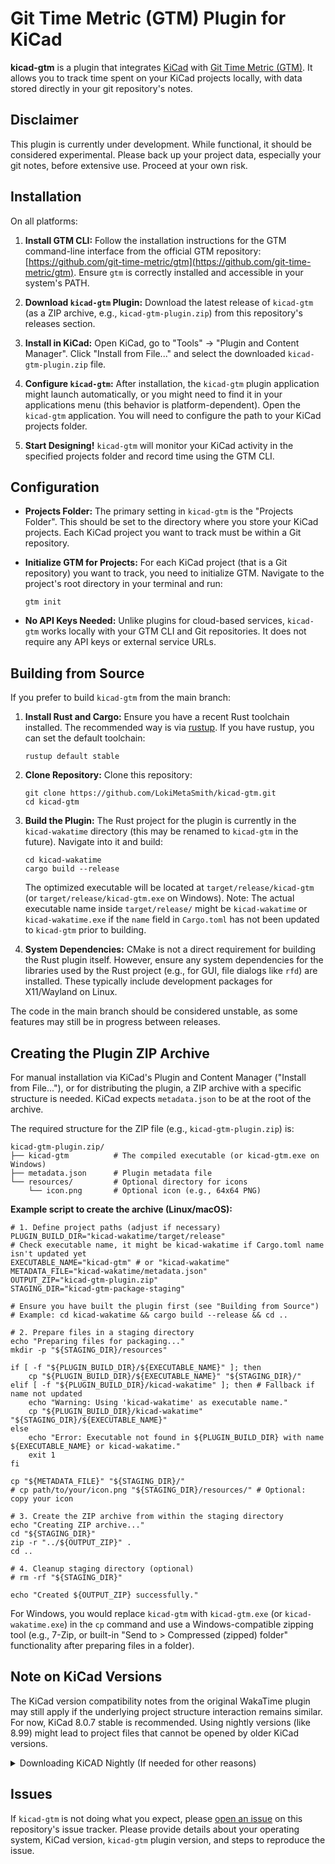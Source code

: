 # Git Time Metric (GTM) Plugin for KiCad

**kicad-gtm** is a plugin that integrates [KiCad](https://www.kicad.org/) with [Git Time Metric (GTM)](https://github.com/git-time-metric/gtm). It allows you to track time spent on your KiCad projects locally, with data stored directly in your git repository's notes.

## Disclaimer
This plugin is currently under development. While functional, it should be considered experimental. Please back up your project data, especially your git notes, before extensive use. Proceed at your own risk.

## Installation

On all platforms:

1.  **Install GTM CLI:**
    Follow the installation instructions for the GTM command-line interface from the official GTM repository: [https://github.com/git-time-metric/gtm](https://github.com/git-time-metric/gtm). Ensure `gtm` is correctly installed and accessible in your system's PATH.

2.  **Download `kicad-gtm` Plugin:**
    Download the latest release of `kicad-gtm` (as a ZIP archive, e.g., `kicad-gtm-plugin.zip`) from this repository's releases section.

3.  **Install in KiCad:**
    Open KiCad, go to "Tools" -> "Plugin and Content Manager". Click "Install from File..." and select the downloaded `kicad-gtm-plugin.zip` file.

4.  **Configure `kicad-gtm`:**
    After installation, the `kicad-gtm` plugin application might launch automatically, or you might need to find it in your applications menu (this behavior is platform-dependent). Open the `kicad-gtm` application. You will need to configure the path to your KiCad projects folder.

5.  **Start Designing!**
    `kicad-gtm` will monitor your KiCad activity in the specified projects folder and record time using the GTM CLI.

## Configuration

*   **Projects Folder:** The primary setting in `kicad-gtm` is the "Projects Folder". This should be set to the directory where you store your KiCad projects. Each KiCad project you want to track must be within a Git repository.

*   **Initialize GTM for Projects:** For each KiCad project (that is a Git repository) you want to track, you need to initialize GTM. Navigate to the project's root directory in your terminal and run:
    ```shell
    gtm init
    ```

*   **No API Keys Needed:** Unlike plugins for cloud-based services, `kicad-gtm` works locally with your GTM CLI and Git repositories. It does not require any API keys or external service URLs.

## Building from Source

If you prefer to build `kicad-gtm` from the main branch:

1.  **Install Rust and Cargo:** Ensure you have a recent Rust toolchain installed. The recommended way is via [rustup](https://rustup.rs/). If you have rustup, you can set the default toolchain:
    ```shell
    rustup default stable
    ```

2.  **Clone Repository:** Clone this repository:
    ```shell
    git clone https://github.com/LokiMetaSmith/kicad-gtm.git
    cd kicad-gtm
    ```

3.  **Build the Plugin:** The Rust project for the plugin is currently in the `kicad-wakatime` directory (this may be renamed to `kicad-gtm` in the future). Navigate into it and build:
    ```shell
    cd kicad-wakatime
    cargo build --release
    ```
    The optimized executable will be located at `target/release/kicad-gtm` (or `target/release/kicad-gtm.exe` on Windows). Note: The actual executable name inside `target/release/` might be `kicad-wakatime` or `kicad-wakatime.exe` if the `name` field in `Cargo.toml` has not been updated to `kicad-gtm` prior to building.

4.  **System Dependencies:** CMake is not a direct requirement for building the Rust plugin itself. However, ensure any system dependencies for the libraries used by the Rust project (e.g., for GUI, file dialogs like `rfd`) are installed. These typically include development packages for X11/Wayland on Linux.

The code in the main branch should be considered unstable, as some features may still be in progress between releases.

## Creating the Plugin ZIP Archive

For manual installation via KiCad's Plugin and Content Manager ("Install from File..."), or for distributing the plugin, a ZIP archive with a specific structure is needed. KiCad expects `metadata.json` to be at the root of the archive.

The required structure for the ZIP file (e.g., `kicad-gtm-plugin.zip`) is:
```
kicad-gtm-plugin.zip/
├── kicad-gtm          # The compiled executable (or kicad-gtm.exe on Windows)
├── metadata.json      # Plugin metadata file
└── resources/         # Optional directory for icons
    └── icon.png       # Optional icon (e.g., 64x64 PNG)
```

**Example script to create the archive (Linux/macOS):**

```shell
# 1. Define project paths (adjust if necessary)
PLUGIN_BUILD_DIR="kicad-wakatime/target/release"
# Check executable name, it might be kicad-wakatime if Cargo.toml name isn't updated yet
EXECUTABLE_NAME="kicad-gtm" # or "kicad-wakatime"
METADATA_FILE="kicad-wakatime/metadata.json"
OUTPUT_ZIP="kicad-gtm-plugin.zip"
STAGING_DIR="kicad-gtm-package-staging"

# Ensure you have built the plugin first (see "Building from Source")
# Example: cd kicad-wakatime && cargo build --release && cd ..

# 2. Prepare files in a staging directory
echo "Preparing files for packaging..."
mkdir -p "${STAGING_DIR}/resources"

if [ -f "${PLUGIN_BUILD_DIR}/${EXECUTABLE_NAME}" ]; then
    cp "${PLUGIN_BUILD_DIR}/${EXECUTABLE_NAME}" "${STAGING_DIR}/"
elif [ -f "${PLUGIN_BUILD_DIR}/kicad-wakatime" ]; then # Fallback if name not updated
    echo "Warning: Using 'kicad-wakatime' as executable name."
    cp "${PLUGIN_BUILD_DIR}/kicad-wakatime" "${STAGING_DIR}/${EXECUTABLE_NAME}"
else
    echo "Error: Executable not found in ${PLUGIN_BUILD_DIR} with name ${EXECUTABLE_NAME} or kicad-wakatime."
    exit 1
fi

cp "${METADATA_FILE}" "${STAGING_DIR}/"
# cp path/to/your/icon.png "${STAGING_DIR}/resources/" # Optional: copy your icon

# 3. Create the ZIP archive from within the staging directory
echo "Creating ZIP archive..."
cd "${STAGING_DIR}"
zip -r "../${OUTPUT_ZIP}" .
cd ..

# 4. Cleanup staging directory (optional)
# rm -rf "${STAGING_DIR}"

echo "Created ${OUTPUT_ZIP} successfully."
```

For Windows, you would replace `kicad-gtm` with `kicad-gtm.exe` (or `kicad-wakatime.exe`) in the `cp` command and use a Windows-compatible zipping tool (e.g., 7-Zip, or built-in "Send to > Compressed (zipped) folder" functionality after preparing files in a folder).

## Note on KiCad Versions
The KiCad version compatibility notes from the original WakaTime plugin may still apply if the underlying project structure interaction remains similar. For now, KiCad 8.0.7 stable is recommended. Using nightly versions (like 8.99) might lead to project files that cannot be opened by older KiCad versions.

<details>
<summary>Downloading KiCAD Nightly (If needed for other reasons)</summary>

If you are a Windows user, you can download KiCAD 8.99 [here](https://downloads.kicad.org/kicad/windows/explore/nightlies) (pick an "x86_64.exe".)

If you are a macOS user, you can download KiCAD 8.99 [here](https://downloads.kicad.org/kicad/macos/explore/nightlies) (pick a ".dmg").

If you are an Ubuntu user, you can install KiCAD 8.99 using the following shell commands:

```shell
sudo add-apt-repository --yes ppa:kicad/kicad-dev-nightly
sudo apt update
sudo apt install kicad-nightly
```

</details>

## Issues

If `kicad-gtm` is not doing what you expect, please [open an issue](https://github.com/LokiMetaSmith/kicad-gtm/issues) on this repository's issue tracker. Please provide details about your operating system, KiCad version, `kicad-gtm` plugin version, and steps to reproduce the issue.
